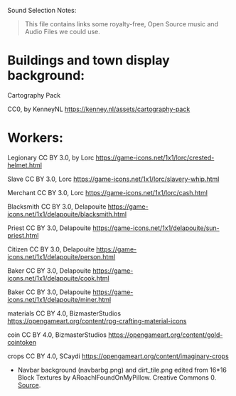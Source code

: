 Sound Selection Notes:

> This file contains links some royalty-free, Open Source music and Audio Files we could use.

# Buildings and town display background:

Cartography Pack

CC0, by KenneyNL
https://kenney.nl/assets/cartography-pack

# Workers:

Legionary
CC BY 3.0, by Lorc
https://game-icons.net/1x1/lorc/crested-helmet.html

Slave
CC BY 3.0, Lorc
https://game-icons.net/1x1/lorc/slavery-whip.html

Merchant
CC BY 3.0, Lorc
https://game-icons.net/1x1/lorc/cash.html

Blacksmith
CC BY 3.0, Delapouite
https://game-icons.net/1x1/delapouite/blacksmith.html

Priest
CC BY 3.0, Delapouite
https://game-icons.net/1x1/delapouite/sun-priest.html

Citizen
CC BY 3.0, Delapouite
https://game-icons.net/1x1/delapouite/person.html

Baker
CC BY 3.0, Delapouite
https://game-icons.net/1x1/delapouite/cook.html

Baker
CC BY 3.0, Delapouite
https://game-icons.net/1x1/delapouite/miner.html

materials
CC BY 4.0, BizmasterStudios
https://opengameart.org/content/rpg-crafting-material-icons

coin
CC BY 4.0, BizmasterStudios
https://opengameart.org/content/gold-cointoken

crops
CC BY 4.0, SCaydi
https://opengameart.org/content/imaginary-crops

- Navbar background (navbarbg.png) and dirt_tile.png edited from 16\*16 Block Textures by ARoachIFoundOnMyPillow. Creative Commons 0. [Source](https://opengameart.org/content/1616-block-textures).
